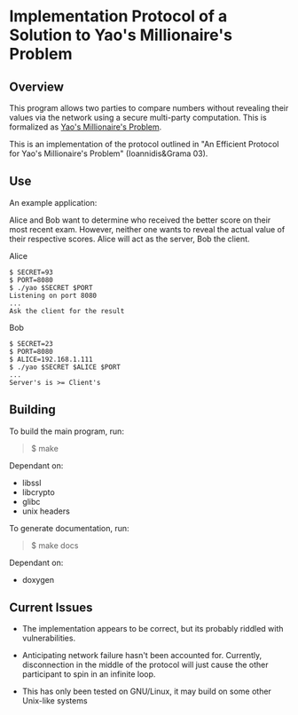 Implementation Protocol of a Solution to Yao's Millionaire's Problem
====================================================================
Overview
--------
This program allows two parties to compare numbers without revealing their
values via the network using a secure multi-party computation. This is
formalized as [Yao's Millionaire's
Problem](https://en.wikipedia.org/wiki/Yao%27s_Millionaires%27_Problem).

This is an implementation of the protocol outlined in "An Efficient Protocol
for Yao's Millionaire's Problem" (Ioannidis&Grama 03).

Use
---
An example application:

Alice and Bob want to determine who received the better score on their most
recent exam. However, neither one wants to reveal the actual value of their
respective scores. Alice will act as the server, Bob the client.

Alice

    $ SECRET=93
    $ PORT=8080
    $ ./yao $SECRET $PORT
    Listening on port 8080
    ...
    Ask the client for the result

Bob

    $ SECRET=23
    $ PORT=8080
    $ ALICE=192.168.1.111
    $ ./yao $SECRET $ALICE $PORT
    ...
    Server's is >= Client's

Building
--------

To build the main program, run:
> $ make

Dependant on:
- libssl
- libcrypto
- glibc
- unix headers

To generate documentation, run:
> $ make docs

Dependant on:
- doxygen

Current Issues
--------------

- The implementation appears to be correct, but its probably riddled with
vulnerabilities.

- Anticipating network failure hasn't been accounted for. Currently,
disconnection in the middle of the protocol will just cause the other
participant to spin in an infinite loop.

- This has only been tested on GNU/Linux, it may build on some other Unix-like
  systems
